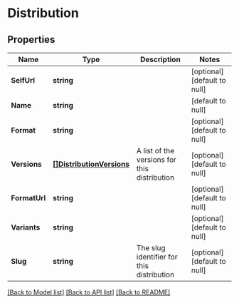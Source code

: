 # Distribution

## Properties
Name | Type | Description | Notes
------------ | ------------- | ------------- | -------------
**SelfUrl** | **string** |  | [optional] [default to null]
**Name** | **string** |  | [default to null]
**Format** | **string** |  | [optional] [default to null]
**Versions** | [**[]DistributionVersions**](Distribution_versions.md) | A list of the versions for this distribution | [optional] [default to null]
**FormatUrl** | **string** |  | [optional] [default to null]
**Variants** | **string** |  | [optional] [default to null]
**Slug** | **string** | The slug identifier for this distribution | [optional] [default to null]

[[Back to Model list]](../README.md#documentation-for-models) [[Back to API list]](../README.md#documentation-for-api-endpoints) [[Back to README]](../README.md)


